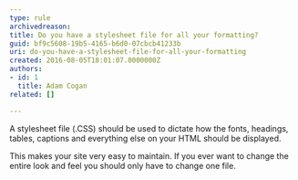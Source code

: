 ```yaml
---
type: rule
archivedreason: 
title: Do you have a stylesheet file for all your formatting?
guid: bf9c5608-19b5-4165-b6d0-07cbcb41233b
uri: do-you-have-a-stylesheet-file-for-all-your-formatting
created: 2016-08-05T18:01:07.0000000Z
authors:
- id: 1
  title: Adam Cogan
related: []

---
```


A stylesheet file (.CSS) should be used to dictate how the fonts, headings, tables, captions and everything else on your HTML should be displayed.

<!--endintro-->

This makes your site very easy to maintain. If you ever want to change the entire look and feel you should only have to change one file.
